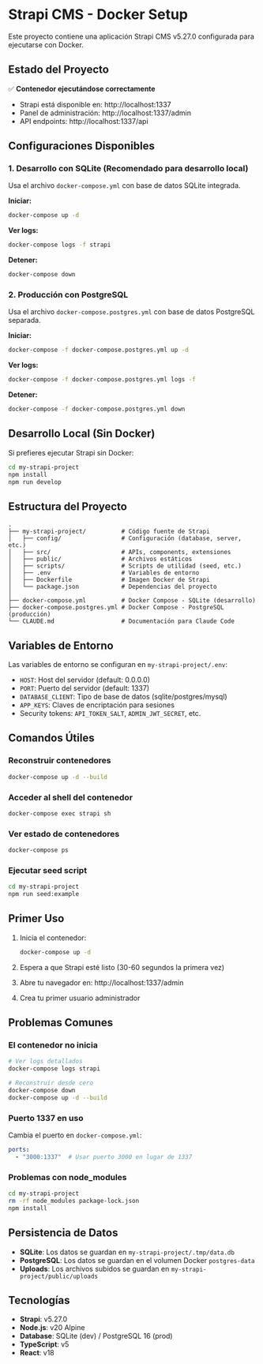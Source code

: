 # Strapi CMS - Docker Setup

Este proyecto contiene una aplicación Strapi CMS v5.27.0 configurada para ejecutarse con Docker.

## Estado del Proyecto

✅ **Contenedor ejecutándose correctamente**
- Strapi está disponible en: http://localhost:1337
- Panel de administración: http://localhost:1337/admin
- API endpoints: http://localhost:1337/api

## Configuraciones Disponibles

### 1. Desarrollo con SQLite (Recomendado para desarrollo local)

Usa el archivo `docker-compose.yml` con base de datos SQLite integrada.

**Iniciar:**
```bash
docker-compose up -d
```

**Ver logs:**
```bash
docker-compose logs -f strapi
```

**Detener:**
```bash
docker-compose down
```

### 2. Producción con PostgreSQL

Usa el archivo `docker-compose.postgres.yml` con base de datos PostgreSQL separada.

**Iniciar:**
```bash
docker-compose -f docker-compose.postgres.yml up -d
```

**Ver logs:**
```bash
docker-compose -f docker-compose.postgres.yml logs -f
```

**Detener:**
```bash
docker-compose -f docker-compose.postgres.yml down
```

## Desarrollo Local (Sin Docker)

Si prefieres ejecutar Strapi sin Docker:

```bash
cd my-strapi-project
npm install
npm run develop
```

## Estructura del Proyecto

```
.
├── my-strapi-project/          # Código fuente de Strapi
│   ├── config/                 # Configuración (database, server, etc.)
│   ├── src/                    # APIs, components, extensiones
│   ├── public/                 # Archivos estáticos
│   ├── scripts/                # Scripts de utilidad (seed, etc.)
│   ├── .env                    # Variables de entorno
│   ├── Dockerfile              # Imagen Docker de Strapi
│   └── package.json            # Dependencias del proyecto
│
├── docker-compose.yml          # Docker Compose - SQLite (desarrollo)
├── docker-compose.postgres.yml # Docker Compose - PostgreSQL (producción)
└── CLAUDE.md                   # Documentación para Claude Code
```

## Variables de Entorno

Las variables de entorno se configuran en `my-strapi-project/.env`:

- `HOST`: Host del servidor (default: 0.0.0.0)
- `PORT`: Puerto del servidor (default: 1337)
- `DATABASE_CLIENT`: Tipo de base de datos (sqlite/postgres/mysql)
- `APP_KEYS`: Claves de encriptación para sesiones
- Security tokens: `API_TOKEN_SALT`, `ADMIN_JWT_SECRET`, etc.

## Comandos Útiles

### Reconstruir contenedores
```bash
docker-compose up -d --build
```

### Acceder al shell del contenedor
```bash
docker-compose exec strapi sh
```

### Ver estado de contenedores
```bash
docker-compose ps
```

### Ejecutar seed script
```bash
cd my-strapi-project
npm run seed:example
```

## Primer Uso

1. Inicia el contenedor:
   ```bash
   docker-compose up -d
   ```

2. Espera a que Strapi esté listo (30-60 segundos la primera vez)

3. Abre tu navegador en: http://localhost:1337/admin

4. Crea tu primer usuario administrador

## Problemas Comunes

### El contenedor no inicia
```bash
# Ver logs detallados
docker-compose logs strapi

# Reconstruir desde cero
docker-compose down
docker-compose up -d --build
```

### Puerto 1337 en uso
Cambia el puerto en `docker-compose.yml`:
```yaml
ports:
  - "3000:1337"  # Usar puerto 3000 en lugar de 1337
```

### Problemas con node_modules
```bash
cd my-strapi-project
rm -rf node_modules package-lock.json
npm install
```

## Persistencia de Datos

- **SQLite**: Los datos se guardan en `my-strapi-project/.tmp/data.db`
- **PostgreSQL**: Los datos se guardan en el volumen Docker `postgres-data`
- **Uploads**: Los archivos subidos se guardan en `my-strapi-project/public/uploads`

## Tecnologías

- **Strapi**: v5.27.0
- **Node.js**: v20 Alpine
- **Database**: SQLite (dev) / PostgreSQL 16 (prod)
- **TypeScript**: v5
- **React**: v18
